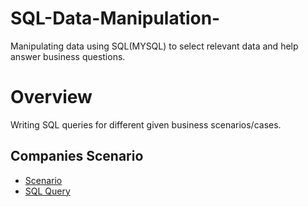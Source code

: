 # SQL-Data-Manipulation-
Manipulating data using SQL(MYSQL) to select relevant data and help answer business questions. 
# Overview
Writing SQL queries for different given business scenarios/cases.

## Companies Scenario
- [Scenario](https://github.com/mrMartinManyaka/SQL-Data-Manipulation-/blob/main/companyScenario.PNG)
- [SQL Query](https://github.com/mrMartinManyaka/SQL-Data-Manipulation-/blob/main/companyquery.PNG)
